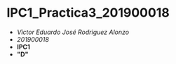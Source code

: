 # IPC1_Practica3_201900018
- *Victor Eduardo José Rodriguez Alonzo*
- *201900018*
- **IPC1**
- **"D"**